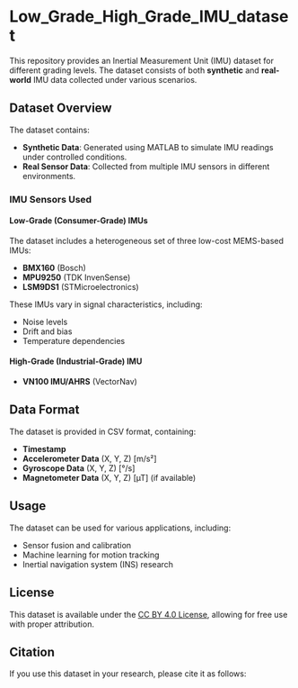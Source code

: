 # Low_Grade_High_Grade_IMU_dataset

This repository provides an Inertial Measurement Unit (IMU) dataset for different grading levels. The dataset consists of both **synthetic** and **real-world** IMU data collected under various scenarios.  

## Dataset Overview  

The dataset contains:  
- **Synthetic Data**: Generated using MATLAB to simulate IMU readings under controlled conditions.  
- **Real Sensor Data**: Collected from multiple IMU sensors in different environments.  

### IMU Sensors Used  

#### **Low-Grade (Consumer-Grade) IMUs**  
The dataset includes a heterogeneous set of three low-cost MEMS-based IMUs:  
- **BMX160** (Bosch)  
- **MPU9250** (TDK InvenSense)  
- **LSM9DS1** (STMicroelectronics)  

These IMUs vary in signal characteristics, including:  
- Noise levels  
- Drift and bias  
- Temperature dependencies  

#### **High-Grade (Industrial-Grade) IMU**  
- **VN100 IMU/AHRS** (VectorNav)  

## Data Format  

The dataset is provided in CSV format, containing:  
- **Timestamp**  
- **Accelerometer Data** (X, Y, Z) [m/s²]  
- **Gyroscope Data** (X, Y, Z) [°/s]  
- **Magnetometer Data** (X, Y, Z) [µT] (if available)  

## Usage  

The dataset can be used for various applications, including:  
- Sensor fusion and calibration  
- Machine learning for motion tracking  
- Inertial navigation system (INS) research  

## License  

This dataset is available under the [CC BY 4.0 License](https://creativecommons.org/licenses/by/4.0/), allowing for free use with proper attribution.  

## Citation  

If you use this dataset in your research, please cite it as follows:  

